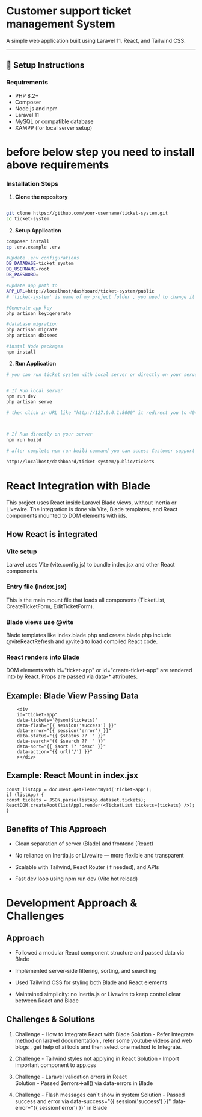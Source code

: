 # Customer support ticket management System

A simple web application built using Laravel 11, React, and Tailwind CSS.

---

## 🚀 Setup Instructions

### Requirements

- PHP 8.2+
- Composer
- Node.js and npm
- Laravel 11
- MySQL or compatible database
- XAMPP (for local server setup)

# before below step you need to install above requirements 

### Installation Steps

1. **Clone the repository**

```bash

git clone https://github.com/your-username/ticket-system.git
cd ticket-system
```

2. **Setup Application**
```bash
composer install
cp .env.example .env

#Update .env configurations
DB_DATABASE=ticket_system
DB_USERNAME=root
DB_PASSWORD=

#update app path to
APP_URL=http://localhost/dashboard/ticket-system/public
# 'ticket-system' is name of my project folder , you need to change it according to your folder

#Generate app key
php artisan key:generate

#database migration
php artisan migrate
php artisan db:seed

#instal Node packages
npm install

```
2. **Run Application**

```bash
# you can run ticket system with Local server or directly on your server


# If Run local server
npm run dev
php artisan serve

# then click in URL like "http://127.0.0.1:8000" it redirect you to 404 browser page then u need to add "/tickets" end of that url like "http://127.0.0.1:8000/tickets" it redirect you to main page of Customer support ticket system and now you can acess all features of system.



# If Run directly on your server
npm run build

# after complete npm run build command you can access Customer support ticket system with your APP_URL but you need to add "/tickets" end of url , my url like below

http://localhost/dashboard/ticket-system/public/tickets


```

# React Integration with Blade
This project uses React inside Laravel Blade views, without Inertia or Livewire. The integration is done via Vite, Blade templates, and React components mounted to DOM elements with ids.


## How React is integrated

### Vite setup
Laravel uses Vite (vite.config.js) to bundle index.jsx and other React components.

### Entry file (index.jsx)
This is the main mount file that loads all components (TicketList, CreateTicketForm, EditTicketForm).

### Blade views use @vite
Blade templates like index.blade.php and create.blade.php include @viteReactRefresh and @vite() to load compiled React code.

### React renders into Blade
DOM elements with id="ticket-app" or id="create-ticket-app" are rendered into by React. Props are passed via data-* attributes.

## Example: Blade View Passing Data
        <div
        id="ticket-app"
        data-tickets='@json($tickets)'
        data-flash="{{ session('success') }}"
        data-error="{{ session('error') }}"
        data-status="{{ $status ?? '' }}"
        data-search="{{ $search ?? '' }}"
        data-sort="{{ $sort ?? 'desc' }}"
        data-action="{{ url('/') }}"
        ></div>

## Example: React Mount in index.jsx
    const listApp = document.getElementById('ticket-app');
    if (listApp) {
    const tickets = JSON.parse(listApp.dataset.tickets);
    ReactDOM.createRoot(listApp).render(<TicketList tickets={tickets} />);
    }


## Benefits of This Approach

- Clean separation of server (Blade) and frontend (React)

- No reliance on Inertia.js or Livewire — more flexible and transparent

- Scalable with Tailwind, React Router (if needed), and APIs

- Fast dev loop using npm run dev (Vite hot reload)


# Development Approach & Challenges

## Approach

- Followed a modular React component structure and passed data via Blade

- Implemented server-side filtering, sorting, and searching

- Used Tailwind CSS for styling both Blade and React elements

- Maintained simplicity: no Inertia.js or Livewire to keep control clear between React and Blade

## Challenges & Solutions

1) Challenge - How to Integrate React with Blade
   Solution  - Refer Integrate method on laravel documentation , refer some youtube videos and web blogs , get help of ai tools and then select one method to Integrate.

2) Challenge - Tailwind styles not applying in React
   Solution  - Import important component to app.css

3) Challenge - Laravel validation errors in React	
   Solution  - Passed $errors->all() via data-errors in Blade

4) Challenge -  Flash messages can`t show in system
   Solution  -  Passed success and error  via data-success="{{ session('success') }}" 
            data-error="{{ session('error') }}" in Blade 





